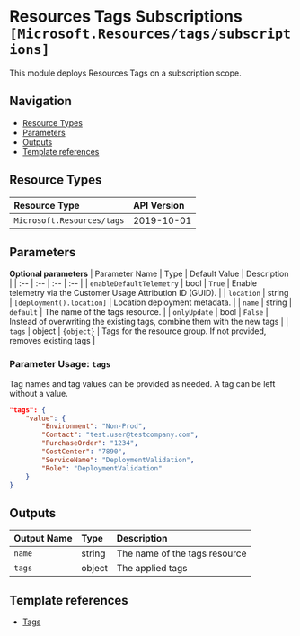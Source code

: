 # Resources Tags Subscriptions `[Microsoft.Resources/tags/subscriptions]`

This module deploys Resources Tags on a subscription scope.

## Navigation

- [Resource Types](#Resource-Types)
- [Parameters](#Parameters)
- [Outputs](#Outputs)
- [Template references](#Template-references)

## Resource Types

| Resource Type | API Version |
| :-- | :-- |
| `Microsoft.Resources/tags` | 2019-10-01 |

## Parameters

**Optional parameters**
| Parameter Name | Type | Default Value | Description |
| :-- | :-- | :-- | :-- |
| `enableDefaultTelemetry` | bool | `True` | Enable telemetry via the Customer Usage Attribution ID (GUID). |
| `location` | string | `[deployment().location]` | Location deployment metadata. |
| `name` | string | `default` | The name of the tags resource. |
| `onlyUpdate` | bool | `False` | Instead of overwriting the existing tags, combine them with the new tags |
| `tags` | object | `{object}` | Tags for the resource group. If not provided, removes existing tags |


### Parameter Usage: `tags`

Tag names and tag values can be provided as needed. A tag can be left without a value.

```json
"tags": {
    "value": {
        "Environment": "Non-Prod",
        "Contact": "test.user@testcompany.com",
        "PurchaseOrder": "1234",
        "CostCenter": "7890",
        "ServiceName": "DeploymentValidation",
        "Role": "DeploymentValidation"
    }
}
```

## Outputs

| Output Name | Type | Description |
| :-- | :-- | :-- |
| `name` | string | The name of the tags resource |
| `tags` | object | The applied tags |

## Template references

- [Tags](https://docs.microsoft.com/en-us/azure/templates/Microsoft.Resources/2019-10-01/tags)
